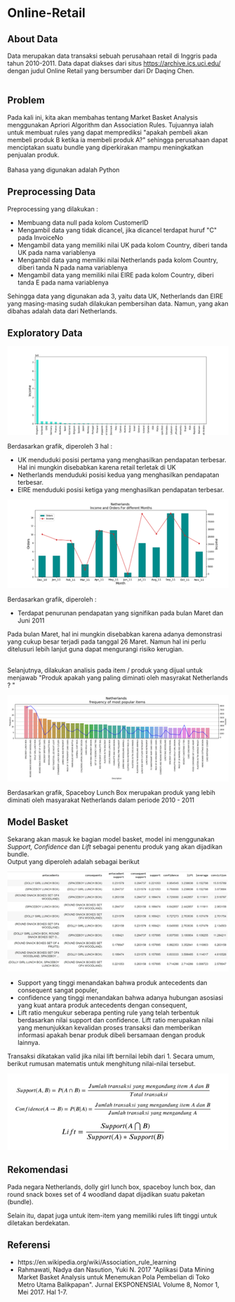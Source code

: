 # Online-Retail

## About Data
Data merupakan data transaksi sebuah perusahaan retail di Inggris pada tahun 2010-2011. Data dapat diakses dari situs https://archive.ics.uci.edu/ dengan judul Online Retail yang bersumber dari Dr Daqing Chen. <br> <br>

## Problem
Pada kali ini, kita akan membahas tentang Market Basket Analysis menggunakan Apriori Algorithm dan Association Rules.
Tujuannya ialah untuk membuat rules yang dapat memprediksi "apakah pembeli akan membeli produk B ketika ia membeli produk A?" sehingga perusahaan dapat menciptakan suatu bundle yang diperkirakan mampu meningkatkan penjualan produk. <br> <br>
Bahasa yang digunakan adalah Python

## Preprocessing Data
Preprocessing yang dilakukan :
<ul>
  <li>Membuang data null pada kolom CustomerID </li>
  <li>Mengambil data yang tidak dicancel, jika dicancel terdapat huruf "C" pada InvoiceNo </li>
  <li>Mengambil data yang memiliki nilai UK pada kolom Country, diberi tanda UK pada nama variablenya</li>
  <li>Mengambil data yang memiliki nilai Netherlands pada kolom Country, diberi tanda N pada nama variablenya</li>
  <li>Mengambil data yang memiliki nilai EIRE pada kolom Country, diberi tanda E pada nama variablenya</li>
</ul>
<p> Sehingga data yang digunakan ada 3, yaitu data UK, Netherlands dan EIRE yang masing-masing sudah dilakukan pembersihan data. Namun, yang akan dibahas adalah data dari Netherlands. </p>

## Exploratory Data
<p align="center">
    <img size ="10%" src="Income.png">
</p>
<p> Berdasarkan grafik, diperoleh 3 hal : </p>
 <ul>
  <li>UK menduduki posisi pertama yang menghasilkan pendapatan terbesar. Hal ini mungkin disebabkan karena retail terletak di UK</li>
  <li>Netherlands menduduki posisi kedua yang menghasilkan pendapatan terbesar.</li>
  <li>EIRE menduduki posisi ketiga yang menghasilkan pendapatan terbesar.</li>
</ul>
 
 <p align="center">
    <img size ="10%" src="Income Netherlands.png">
 </p>
<p> Berdasarkan grafik, diperoleh : </p>
<ul>
  <li>Terdapat penurunan pendapatan yang signifikan pada bulan Maret dan Juni 2011</li>
</ul>
<p> Pada bulan Maret, hal ini mungkin disebabkan karena adanya demonstrasi yang cukup besar terjadi pada tanggal 26 Maret. Namun hal ini perlu ditelusuri lebih lanjut guna dapat mengurangi risiko kerugian. <br> <br> </p>

<p> Selanjutnya, dilakukan analisis pada item / produk yang dijual untuk menjawab "Produk apakah yang paling diminati oleh masyrakat Netherlands ? " </p>

 <p align="center">
    <img size ="10%" src="Netherlands items.png">
 </p>
<p> Berdasarkan grafik, Spaceboy Lunch Box merupakan produk yang lebih diminati oleh masyarakat Netherlands dalam periode 2010 - 2011 </p>

## Model Basket
<p> Sekarang akan masuk ke bagian model basket, model ini menggunakan <i>Support, Confidence </i> dan <i> Lift </i> sebagai penentu produk yang akan dijadikan bundle. <br> Output yang diperoleh adalah sebagai berikut </p>

<p align="center">
    <img size ="10%" src="Netherlands.jpg">
</p>

<p>
  <ul>
    <li> Support yang tinggi menandakan bahwa produk antecedents dan consequent sangat populer, </li>
    <li> confidence yang tinggi menandakan bahwa adanya hubungan asosiasi yang kuat antara produk antecedents dengan consequent, </li> 
    <li> Lift ratio mengukur seberapa penting rule yang telah terbentuk berdasarkan nilai support dan confidence. Lift ratio merupakan nilai yang menunjukkan kevalidan proses transaksi dan memberikan informasi apakah benar produk dibeli bersamaan dengan produk lainnya. </li> 
  </ul>
Transaksi dikatakan valid jika nilai lift bernilai lebih dari 1. Secara umum, berikut rumusan matematis untuk menghitung nilai-nilai tersebut. 
</p>

<p align="center">
    <img size ="10%" src="Score.jpg">
</p>


## Rekomendasi
Pada negara Netherlands, dolly girl lunch box, spaceboy lunch box, dan round snack boxes set of 4 woodland dapat dijadikan suatu paketan (bundle). 

Selain itu, dapat juga untuk item-item yang memiliki rules lift tinggi untuk diletakan berdekatan.

## Referensi
<ul>
  <li> https://en.wikipedia.org/wiki/Association_rule_learning </li>
  <li> Rahmawati, Nadya dan Nasution, Yuki N. 2017 "Aplikasi Data Mining Market Basket Analysis untuk Menemukan Pola Pembelian di Toko Metro Utama Balikpapan". Jurnal EKSPONENSIAL Volume 8, Nomor 1, Mei 2017. Hal 1-7. </li>
</ul>
